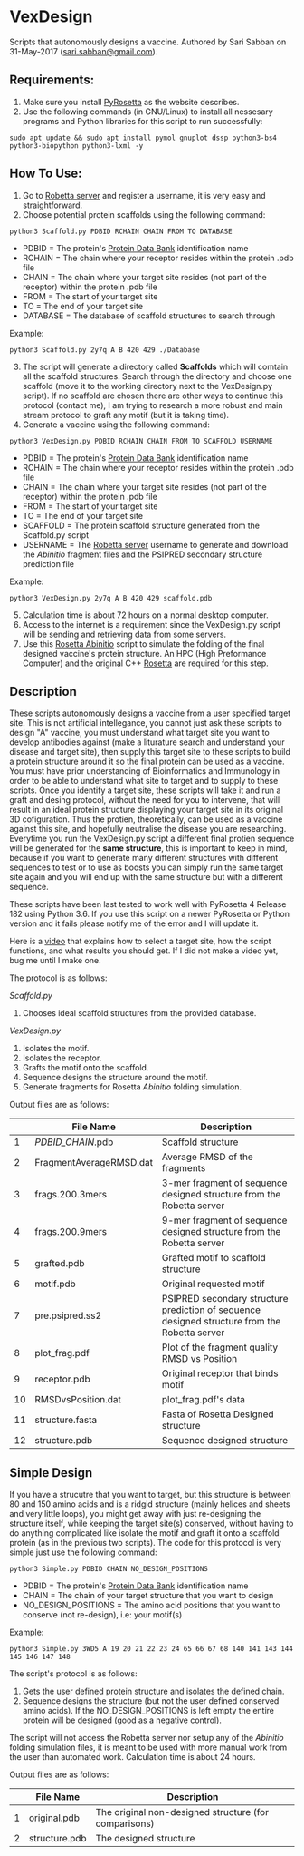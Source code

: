# VexDesign
Scripts that autonomously designs a vaccine. Authored by Sari Sabban on 31-May-2017 (sari.sabban@gmail.com).

## Requirements:
1. Make sure you install [PyRosetta](http://www.pyrosetta.org) as the website describes.
2. Use the following commands (in GNU/Linux) to install all nessesary programs and Python libraries for this script to run successfully:

`sudo apt update && sudo apt install pymol gnuplot dssp python3-bs4 python3-biopython python3-lxml -y`

## How To Use:
1. Go to [Robetta server](http://robetta.org/) and register a username, it is very easy and straightforward.
2. Choose potential protein scaffolds using the following command:

`python3 Scaffold.py PDBID RCHAIN CHAIN FROM TO DATABASE`

* PDBID = The protein's [Protein Data Bank](https://www.rcsb.org) identification name
* RCHAIN = The chain where your receptor resides within the protein .pdb file
* CHAIN = The chain where your target site resides (not part of the receptor) within the protein .pdb file
* FROM = The start of your target site
* TO = The end of your target site
* DATABASE = The database of scaffold structures to search through

Example:

`python3 Scaffold.py 2y7q A B 420 429 ./Database`

3. The script will generate a directory called **Scaffolds** which will comtain all the scaffold structures. Search through the directory and choose one scaffold (move it to the working directory next to the VexDesign.py script). If no scaffold are chosen there are other ways to continue this protocol (contact me), I am trying to research a more robust and main stream protocol to graft any motif (but it is taking time).
4. Generate a vaccine using the following command:

`python3 VexDesign.py PDBID RCHAIN CHAIN FROM TO SCAFFOLD USERNAME`

* PDBID = The protein's [Protein Data Bank](https://www.rcsb.org) identification name
* RCHAIN = The chain where your receptor resides within the protein .pdb file
* CHAIN = The chain where your target site resides (not part of the receptor) within the protein .pdb file
* FROM = The start of your target site
* TO = The end of your target site
* SCAFFOLD = The protein scaffold structure generated from the Scaffold.py script
* USERNAME = The [Robetta server](http://robetta.org/) username to generate and download the *Abinitio* fragment files and the PSIPRED secondary structure prediction file

Example:

`python3 VexDesign.py 2y7q A B 420 429 scaffold.pdb`

5. Calculation time is about 72 hours on a normal desktop computer.
6. Access to the internet is a requirement since the VexDesign.py script will be sending and retrieving data from some servers.
7. Use this [Rosetta Abinitio](https://github.com/sarisabban/RosettaAbinitio) script to simulate the folding of the final designed vaccine's protein structure. An HPC (High Preformance Computer) and the original C++ [Rosetta](https://www.rosettacommons.org/) are required for this step.

## Description
These scripts autonomously designs a vaccine from a user specified target site. This is not artificial intellegance, you cannot just ask these scripts to design "A" vaccine, you must understand what target site you want to develop antibodies against (make a liturature search and understand your disease and target site), then supply this target site to these scripts to build a protein structure around it so the final protein can be used as a vaccine. You must have prior understanding of Bioinformatics and Immunology in order to be able to understand what site to target and to supply to these scripts. Once you identify a target site, these scripts will take it and run a graft and desing protocol, without the need for you to intervene, that will result in an ideal protein structure displaying your target site in its original 3D cofiguration. Thus the protien, theoretically, can be used as a vaccine against this site, and hopefully neutralise the disease you are researching. Everytime you run the VexDesign.py script a different final protien sequence will be generated for the **same structure**, this is important to keep in mind, because if you want to generate many different structures with different sequences to test or to use as boosts you can simply run the same target site again and you will end up with the same structure but with a different sequence.

These scripts have been last tested to work well with PyRosetta 4 Release 182 using Python 3.6. If you use this script on a newer PyRosetta or Python version and it fails please notify me of the error and I will update it.

Here is a [video](youtube.com/) that explains how to select a target site, how the script functions, and what results you should get. If I did not make a video yet, bug me until I make one.

The protocol is as follows:

*Scaffold.py*

1. Chooses ideal scaffold structures from the provided database.

*VexDesign.py*

1. Isolates the motif.
2. Isolates the receptor.
3. Grafts the motif onto the scaffold.
4. Sequence designs the structure around the motif.
5. Generate fragments for Rosetta *Abinitio* folding simulation.

Output files are as follows:

|    | File Name               | Description                                                                                  |
|----|-------------------------|----------------------------------------------------------------------------------------------|
| 1  | *PDBID_CHAIN*.pdb       | Scaffold structure                                                                           |
| 2  | FragmentAverageRMSD.dat | Average RMSD of the fragments                                                                |
| 3  | frags.200.3mers         | 3-mer fragment of sequence designed structure from the Robetta server                        |
| 4  | frags.200.9mers         | 9-mer fragment of sequence designed structure from the Robetta server                        |
| 5  | grafted.pdb             | Grafted motif to scaffold structure                                                          |
| 6  | motif.pdb	       | Original requested motif                                                                     |
| 7  | pre.psipred.ss2         | PSIPRED secondary structure prediction of sequence designed structure from the Robetta server|
| 8  | plot_frag.pdf           | Plot of the fragment quality RMSD vs Position                                                |
| 9  | receptor.pdb            | Original receptor that binds motif                                                           |
| 10 | RMSDvsPosition.dat      | plot_frag.pdf's data                                                                         |
| 11 | structure.fasta         | Fasta of Rosetta Designed structure                                                          |
| 12 | structure.pdb           | Sequence designed structure                                                                  |

## Simple Design
If you have a strucutre that you want to target, but this structure is between 80 and 150 amino acids and is a ridgid structure (mainly helices and sheets and very little loops), you might get away with just re-designing the structure itself, while keeping the target site(s) conserved, without having to do anything complicated like isolate the motif and graft it onto a scaffold protein (as in the previous two scripts). The code for this protocol is very simple just use the following command:

`python3 Simple.py PDBID CHAIN NO_DESIGN_POSITIONS`

* PDBID = The protein's [Protein Data Bank](https://www.rcsb.org) identification name
* CHAIN = The chain of your target structure that you want to design
* NO_DESIGN_POSITIONS = The amino acid positions that you want to conserve (not re-design), i.e: your motif(s)

Example:

`python3 Simple.py 3WD5 A 19 20 21 22 23 24 65 66 67 68 140 141 143 144 145 146 147 148`

The script's protocol is as follows:
1. Gets the user defined protein structure and isolates the defined chain.
2. Sequence designs the structure (but not the user defined conserved amino acids). If the NO_DESIGN_POSITIONS is left empty the entire protein will be designed (good as a negative control).

The script will not access the Robetta server nor setup any of the *Abinitio* folding simulation files, it is meant to be used with more manual work from the user than automated work. Calculation time is about 24 hours.

Output files are as follows:

|    | File Name               | Description                                                                                  |
|----|-------------------------|----------------------------------------------------------------------------------------------|
| 1  | original.pdb            | The original non-designed structure (for comparisons)                                        |
| 2  | structure.pdb	       | The designed structure                                                                       |